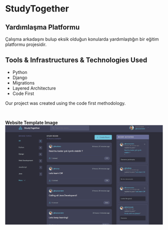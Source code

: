 # StudyTogether
## Yardımlaşma Platformu

Çalışma arkadaşını bulup eksik olduğun konularda yardımlaştığın bir eğitim platformu projesidir.

## Tools & Infrastructures & Technologies Used

- Python
- Django
- Migrations
- Layered Architecture
- Code First

Our project was created using the code first methodology.

<br />
<p align="left">
  <b>Website Template Image</b>
  <br />
  <a href="https://github.com/tuncerrstm/StudyTogether">
    <img width=550 src="https://github.com/tuncerrstm/StudyTogether/blob/main/studybud/static/images/StudyTogether.png"  alt="StudyTogether">
  </a>
